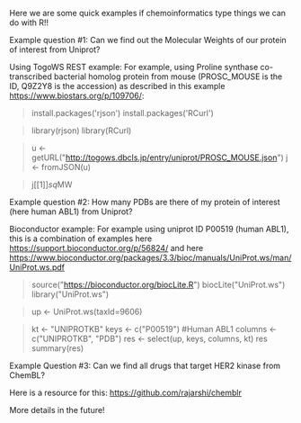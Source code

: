 Here we are some quick examples if chemoinformatics type things we can do with R!!

Example question #1: Can we find out the Molecular Weights of our protein of interest from Uniprot?

Using TogoWS REST example:
For example, using Proline synthase co-transcribed bacterial homolog protein from mouse (PROSC_MOUSE is the ID, Q9Z2Y8 is the accession) as described in this example
https://www.biostars.org/p/109706/:


> install.packages('rjson')
> install.packages('RCurl')

> library(rjson)
> library(RCurl)

> u <- getURL("http://togows.dbcls.jp/entry/uniprot/PROSC_MOUSE.json")
> j <- fromJSON(u)

> j[[1]]$sq$MW


Example question #2: How many PDBs are there of my protein of interest (here human ABL1) from Uniprot?

Bioconductor example:
For example using uniprot ID P00519 (human ABL1), this is a combination of examples here https://support.bioconductor.org/p/56824/ and here https://www.bioconductor.org/packages/3.3/bioc/manuals/UniProt.ws/man/UniProt.ws.pdf

> source("https://bioconductor.org/biocLite.R")
> biocLite("UniProt.ws")
> library("UniProt.ws")

> up <- UniProt.ws(taxId=9606)

> kt <- "UNIPROTKB"
> keys <- c("P00519") #Human ABL1
> columns <- c("UNIPROTKB", "PDB")
> res <- select(up, keys, columns, kt)
> res
> summary(res)

Example Question #3: Can we find all drugs that target HER2 kinase from ChemBL?

Here is a resource for this: https://github.com/rajarshi/chemblr

More details in the future!
